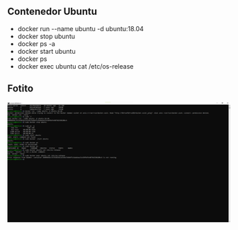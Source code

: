 ## Contenedor Ubuntu
- docker run --name ubuntu -d ubuntu:18.04
- docker stop ubuntu
- docker ps -a
- docker start ubuntu
- docker ps
- docker exec ubuntu cat /etc/os-release

## Fotito

![](https://github.com/Sperper/DespliegueDeAplicacionesWeb/blob/master/Docker/Ejercicio3/UbuntuExec.png?raw=true)